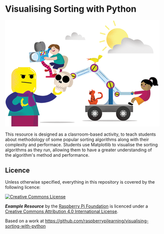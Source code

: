 # Visualising Sorting with Python

![](cover.png)

This resource is designed as a clasrroom-based activity, to teach students about methodology of some popular sorting algorithms along with their complexity and performace. Students use Matplotlib to visualise the sorting algorithms as they run, allowing them to have a greater understanding of the algorithm's method and performance.

## Licence

Unless otherwise specified, everything in this repository is covered by the following licence:

[![Creative Commons License](http://i.creativecommons.org/l/by-sa/4.0/88x31.png)](http://creativecommons.org/licenses/by-sa/4.0/)

***Example Resource*** by the [Raspberry Pi Foundation](http://www.raspberrypi.org) is licenced under a [Creative Commons Attribution 4.0 International License](http://creativecommons.org/licenses/by-sa/4.0/).

Based on a work at https://github.com/raspberrypilearning/visualising-sorting-with-python
